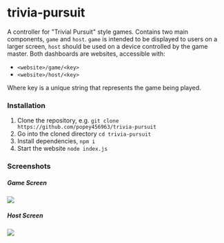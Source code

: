 # trivia-pursuit

A controller for "Trivial Pursuit" style games.  Contains two main components, `game` and `host`.  `game` is intended to be displayed to users on a larger screen, `host` should be used on a device controlled by the game master.  Both dashboards are websites, accessible with:

- `<website>/game/<key>`
- `<website>/host/<key>`

Where key is a unique string that represents the game being played.


### Installation

1. Clone the repository, e.g. `git clone https://github.com/popey456963/trivia-pursuit`
2. Go into the cloned directory `cd trivia-pursuit`
3. Install dependencies, `npm i`
4. Start the website `node index.js`

### Screenshots

##### Game Screen

![](https://femto.pw/ruwj.png)

##### Host Screen

![](https://femto.pw/9irq.png)
